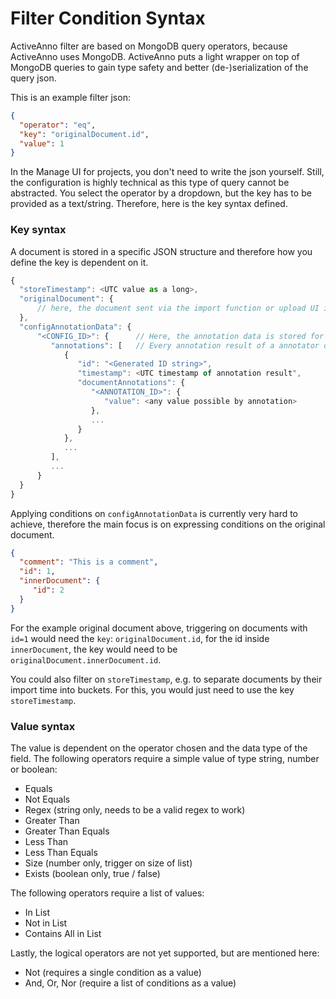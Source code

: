# Filter Condition Syntax

ActiveAnno filter are based on MongoDB query operators, because ActiveAnno uses MongoDB. ActiveAnno puts a light wrapper
on top of MongoDB queries to gain type safety and better (de-)serialization of the query json.

This is an example filter json:
```json
{
  "operator": "eq",
  "key": "originalDocument.id",
  "value": 1
}
```

In the Manage UI for projects, you don't need to write the json yourself. Still, the configuration is highly technical as this
type of query cannot be abstracted. You select the operator by a dropdown, but the key has to be provided as a text/string.
Therefore, here is the key syntax defined.

### Key syntax
A document is stored in a specific JSON structure and therefore how you define the key is dependent on it.
```js
{
  "storeTimestamp": <UTC value as a long>,
  "originalDocument": {
      // here, the document sent via the import function or upload UI is stored
  },
  "configAnnotationData": {
      "<CONFIG_ID>": {      // Here, the annotation data is stored for each config under the ID of the config
         "annotations": [   // Every annotation result of a annotator or curator is stored in this list
            {
               "id": "<Generated ID string>",
               "timestamp": <UTC timestamp of annotation result",
               "documentAnnotations": {
                  "<ANNOTATION_ID>": {
                     "value": <any value possible by annotation>
                  },
                  ...
               }
            },
            ...
         ],
         ...
      }
  }
}
```
Applying conditions on `configAnnotationData` is currently very hard to achieve, therefore the main focus is on expressing conditions 
on the original document.
```json
{
  "comment": "This is a comment",
  "id": 1,
  "innerDocument": {
     "id": 2
  }
}
```
For the example original document above, triggering on documents with `id=1` would need the `key`: `originalDocument.id`, for the 
id inside `innerDocument`, the key would need to be `originalDocument.innerDocument.id`.

You could also filter on `storeTimestamp`, e.g. to separate documents by their import time into buckets. For this, you would just need to use the
key `storeTimestamp`.


### Value syntax
The value is dependent on the operator chosen and the data type of the field. The following operators require a simple value of type string, number or boolean:
* Equals
* Not Equals
* Regex (string only, needs to be a valid regex to work)
* Greater Than
* Greater Than Equals
* Less Than
* Less Than Equals
* Size (number only, trigger on size of list)
* Exists (boolean only, true / false)

The following operators require a list of values:
* In List
* Not in List
* Contains All in List

Lastly, the logical operators are not yet supported, but are mentioned here:
* Not (requires a single condition as a value)
* And, Or, Nor (require a list of conditions as a value)
